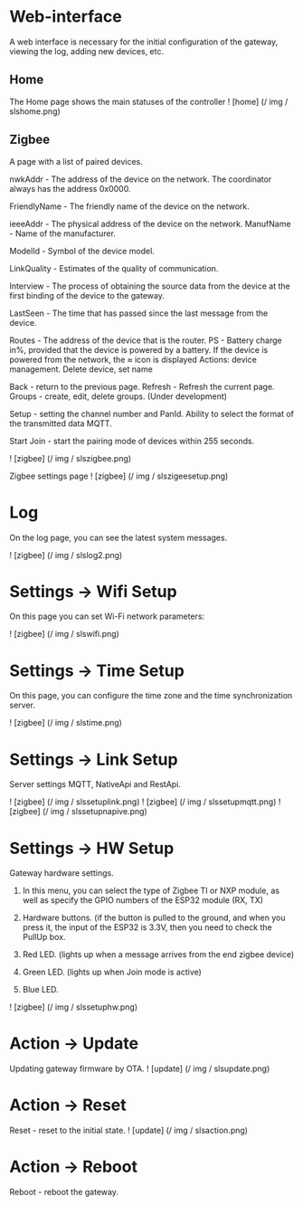 # Web-interface
A web interface is necessary for the initial configuration of the gateway, viewing the log, adding new devices, etc.

## Home
The Home page shows the main statuses of the controller
! [home] (/ img / slshome.png)


## Zigbee

A page with a list of paired devices.

nwkAddr - The address of the device on the network. The coordinator always has the address 0x0000.

FriendlyName - The friendly name of the device on the network.

ieeeAddr - The physical address of the device on the network. ManufName - Name of the manufacturer.

ModelId - Symbol of the device model.

LinkQuality - Estimates of the quality of communication.

Interview - The process of obtaining the source data from the device at the first binding of the device to the gateway.

LastSeen - The time that has passed since the last message from the device.

Routes - The address of the device that is the router. PS - Battery charge in%, provided that the device is powered by a battery. If the device is powered from the network, the ≈ icon is displayed Actions: device management. Delete device, set name

Back - return to the previous page. Refresh - Refresh the current page. Groups - create, edit, delete groups. (Under development)

Setup - setting the channel number and PanId. Ability to select the format of the transmitted data MQTT.

Start Join - start the pairing mode of devices within 255 seconds.


! [zigbee] (/ img / slszigbee.png)

Zigbee settings page
! [zigbee] (/ img / slszigeesetup.png)





# Log

On the log page, you can see the latest system messages.

! [zigbee] (/ img / slslog2.png)

# Settings -> Wifi Setup

On this page you can set Wi-Fi network parameters:

! [zigbee] (/ img / slswifi.png)


# Settings -> Time Setup

On this page, you can configure the time zone and the time synchronization server.

! [zigbee] (/ img / slstime.png)


# Settings -> Link Setup

Server settings MQTT, NativeApi and RestApi.

! [zigbee] (/ img / slssetuplink.png)
! [zigbee] (/ img / slssetupmqtt.png)
! [zigbee] (/ img / slssetupnapive.png)








# Settings -> HW Setup

Gateway hardware settings.


1) In this menu, you can select the type of Zigbee TI or NXP module, as well as specify the GPIO numbers of the ESP32 module (RX, TX)

2) Hardware buttons. (if the button is pulled to the ground, and when you press it, the input of the ESP32 is 3.3V, then you need to check the PullUp box.

3) Red LED. (lights up when a message arrives from the end zigbee device)

4) Green LED. (lights up when Join mode is active)

5) Blue LED.

! [zigbee] (/ img / slssetuphw.png)





# Action -> Update
Updating gateway firmware by OTA.
! [update] (/ img / slsupdate.png)



# Action -> Reset
Reset - reset to the initial state.
! [update] (/ img / slsaction.png)




# Action -> Reboot
Reboot - reboot the gateway.
